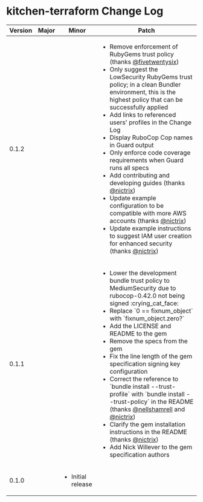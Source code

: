 # kitchen-terraform Change Log

<table>
  <thead>
    <tr>
      <th>Version</th>
      <th>Major</th>
      <th>Minor</th>
      <th>Patch</th>
    </tr>
  </thead>
  <tbody>
    <tr>
      <td>0.1.2</td>
      <td></td>
      <td></td>
      <td>
        <ul>
          <li>
            Remove enforcement of RubyGems trust policy (thanks <a href="https://github.com/fivetwentysix">@fivetwentysix</a>)
          </li>
          <li>
            Only suggest the LowSecurity RubyGems trust policy; in a clean Bundler environment, this is the highest 
            policy that can be successfully applied
          </li>
          <li>Add links to referenced users' profiles in the Change Log</li>
          <li>Display RuboCop Cop names in Guard output</li>
          <li>Only enforce code coverage requirements when Guard runs all specs</li>
          <li>Add contributing and developing guides (thanks <a href="https://github.com/nictrix">@nictrix</a>)</li>
          <li>
            Update example configuration to be compatible with more AWS accounts (thanks 
            <a href="https://github.com/nictrix">@nictrix</a>)
          </li>
          <li>
            Update example instructions to suggest IAM user creation for enhanced security (thanks 
            <a href="https://github.com/nictrix">@nictrix</a>)
          </li>
        </ul>
      </td>
    </tr>
    <tr>
      <td>0.1.1</td>
      <td></td>
      <td></td>
      <td>
        <ul>
          <li>
            Lower the development bundle trust policy to MediumSecurity due to rubocop-0.42.0 not being signed :crying_cat_face:
          </li>
          <li>Replace `0 == fixnum_object` with `fixnum_object.zero?`</li>
          <li>Add the LICENSE and README to the gem</li>
          <li>Remove the specs from the gem</li>
          <li>Fix the line length of the gem specification signing key configuration</li>
          <li>
            Correct the reference to `bundle install --trust-profile` with `bundle install --trust-policy` in the 
            README (thanks <a href="https://github.com/nellshamrell">@nellshamrell</a> and
            <a href="https://github.com/nictrix">@nictrix</a>)
          </li>
          <li>
            Clarify the gem installation instructions in the README (thanks 
            <a href="https://github.com/nictrix">@nictrix</a>)
          </li>
          <li>Add Nick Willever to the gem specification authors</li>
        </ul>
      </td>
    </tr>
    <tr>
      <td>0.1.0</td>
      <td></td>
      <td>
        <ul>
          <li>Initial release</li>
        </ul>
      </td>
      <td></td>
    </tr>
  </tbody>
</table>
